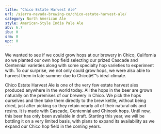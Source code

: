 ```yaml
---
title: "Chico Estate Harvest Ale"
url: /sierra-nevada-brewing-co/chico-estate-harvest-ale/
category: North American Ale
style: American-Style India Pale Ale
abv: 6.7
ibu: 0
srm: 0
upc: 0
---
```

We wanted to see if we could grow hops at our brewery in Chico, California so we planted our own hop field selecting our prized Cascade and Centennial varieties along with some specialty hop varieties to experiment with. To our surprise, we not only could grow hops, we were also able to harvest them in late summer due to Chicoâ€™s ideal climate. 

Chico Estate Harvest Ale is one of the very few estate harvest ales produced anywhere in the world today. All the hops in the beer are grown naturally on the premises of our brewery in Chico. We pick the hops ourselves and then take them directly to the brew kettle, without being dried, just after picking so they retain nearly all of their natural oils and resins. It is made with Cascade, Centennial and Chinook hops. Until now, this beer has only been available in draft. Starting this year, we will be bottling it on a very limited basis, with plans to expand its availability as we expand our Chico hop field in the coming years.
